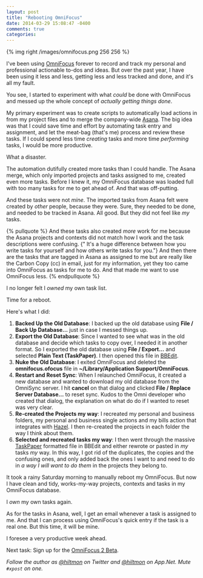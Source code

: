 ```yaml
---
layout: post
title: "Rebooting OmniFocus"
date: 2014-03-29 15:08:47 -0400
comments: true
categories: 
---
```


{% img right /images/omnifocus.png 256 256 %}

I've been using [OmniFocus](https://www.omnigroup.com/omnifocus) forever to record and track my personal and professional actionable to-dos and ideas. But over the past year, I have been using it less and less, getting less and less tracked and done, and it's all my fault.

You see, I started to experiment with what *could* be done with OmniFocus and messed up the whole concept of *actually getting things done*.

My primary experiment was to create scripts to automatically load actions in from my project files and to merge the company-wide [Asana](https://app.asana.com). The big idea was that I could save time and effort by automating task entry and assignment, and let the meat-bag (that's me) process and review these tasks. If I could spend less time *creating* tasks and more time *performing* tasks, I would be more productive.

What a disaster.

The automation dutifully created more tasks than I could handle. The Asana merge, which only imported projects and tasks assigned to me, created even more tasks. Before I knew it, my OmniFocus database was loaded full with too many tasks for me to get ahead of. And that was off-putting.

And these tasks were not *mine*. The imported tasks from Asana felt were created by *other* people, because they were. Sure, they needed to be done, and needed to be tracked in Asana. All good. But they did not feel like *my* tasks.

{% pullquote %}
And these tasks also created *more* work for me because the Asana projects and contexts did not match how I work and the task descriptions were confusing. {" It's a huge difference between how you write tasks for yourself and how others write tasks for you."} And then there are the tasks that are tagged in Asana as assigned to me but are really like the Carbon Copy (cc) in email, just for my information, yet they too came into OmniFocus as tasks for me to do. And that made me want to use OmniFocus less.
{% endpullquote %}

I no longer felt I *owned* my own task list.

Time for a reboot.

Here's what I did:

1. **Backed Up the Old Database**: I backed up the old database using **File / Back Up Database...** just in case I messed things up.
2. **Export the Old Database**: Since I wanted to see what was in the old database and decide which tasks to copy over, I needed it in another format. So I exported the old database using **File / Export...** and selected **Plain Text (TaskPaper)**. I then opened this file in [BBEdit](http://www.barebones.com/products/bbedit/).
3. **Nuke the Old Database**: I exited OmniFocus and deleted the **omnifocus.ofocus** file in **~/Library/Application Support/OmniFocus**.
4. **Restart and Reset Sync**: When I relaunched OmniFocus, it created a new database and wanted to download my old database from the OmniSync server. I hit **cancel** on that dialog and clicked **File / Replace Server Database...** to reset sync. Kudos to the Omni developer who created that dialog, the explanation on what do do if I wanted to reset was very clear.
5. **Re-created the Projects my way**: I recreated my personal and business folders, my personal and business single actions and my bills action that integrates with [Hazel](http://www.noodlesoft.com/hazel). I then re-created the projects in each folder the way I think about them.
6. **Selected and recreated tasks my way**: I then went through the massive [TaskPaper](http://www.hogbaysoftware.com/products/taskpaper) formatted file in BBEdit and either rewrote or pasted in *my* tasks *my* way. In this way, I got rid of the duplicates, the copies and the confusing ones, and only added back the ones I want to and need to do in *a way I will want to do them* in the projects they belong to.

It took a rainy Saturday morning to manually reboot my OmniFocus. But now I have clean and tidy, works-my-way projects, contexts and tasks in my OmniFocus database.

I *own* my own tasks again.

As for the tasks in Asana, well, I get an email whenever a task is assigned to me. And that I can process using OmniFocus's quick entry if the task is a real one. But this time, it will be mine.

I foresee a very productive week ahead.

Next task: Sign up for the [OmniFocus 2 Beta](http://www.omnigroup.com/test/omnifocus/).

*Follow the author as [@hiltmon](https://twitter.com/hiltmon) on Twitter and [@hiltmon](http://alpha.app.net/hiltmon) on App.Net. Mute `#xpost` on one.*
